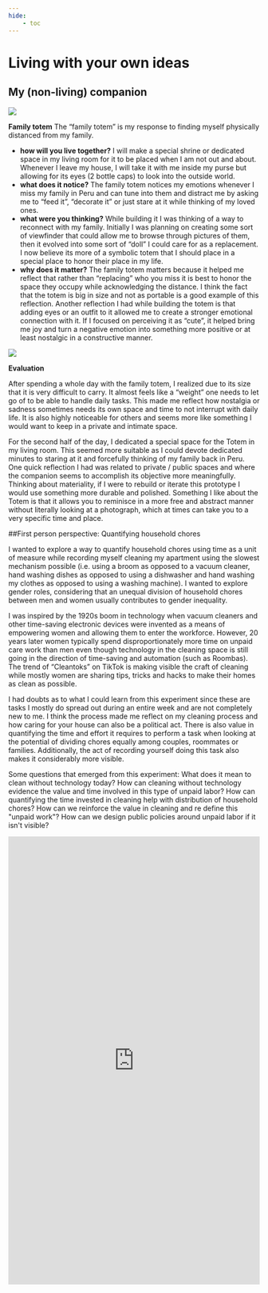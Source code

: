 ```yaml
---
hide:
    - toc
---
```


# Living with your own ideas

## My (non-living) companion

![](../images/MT01/companion2.jpg)

**Family totem**
The “family totem” is my response to finding myself physically distanced from my family.

- **how will you live together?**
I will make a special shrine or dedicated space in my living room for it to be placed when I am not out and about. Whenever I leave my house, I will take it with me inside my purse but allowing for its eyes (2 bottle caps) to look into the outside world.
- **what does it notice?**
The family totem notices my emotions whenever I miss my family in Peru and can tune into them and distract me by asking me to “feed it”, “decorate it” or just stare at it while thinking of my loved ones.
- **what were you thinking?**
While building it I was thinking of a way to reconnect with my family. Initially I was planning on creating some sort of viewfinder that could allow me to browse through pictures of them, then it evolved into some sort of “doll” I could care for as a replacement. I now believe its more of a symbolic totem that I should place in a special place to honor their place in my life.
- **why does it matter?**
The family totem matters because it helped me reflect that rather than “replacing” who you miss it is best to honor the space they occupy while acknowledging the distance. I think the fact that the totem is big in size and not as portable is a good example of this reflection. Another reflection I had while building the totem is that adding eyes or an outfit to it allowed me to create a stronger emotional connection with it. If I focused on perceiving it as “cute”, it helped bring me joy and turn a negative emotion into something more positive or at least nostalgic in a constructive manner.

![](../images/MT01/companion.jpg)

**Evaluation**

After spending a whole day with the family totem, I realized due to its size that it is very difficult to carry. It almost feels like a “weight” one needs to let go of to be able to handle daily tasks. This made me reflect how nostalgia or sadness sometimes needs its own space and time to not interrupt with daily life. It is also highly noticeable for others and seems more like something I would want to keep in a private and intimate space.

For the second half of the day, I dedicated a special space for the Totem in my living room. This seemed more suitable as I could devote dedicated minutes to staring at it and forcefully thinking of my family back in Peru. One quick reflection I had was related to private / public spaces and where the companion seems to accomplish its objective more meaningfully. Thinking about materiality, if I were to rebuild or iterate this prototype I would use something more durable and polished. Something I like about the Totem is that it allows you to reminisce in a more free and abstract manner without literally looking at a photograph, which at times can take you to a very specific time and place.

##First person perspective: Quantifying household chores

I wanted to explore a way to quantify household chores using time as a unit of measure while recording myself cleaning my apartment using the slowest mechanism possible (i.e. using a broom as opposed to a vacuum cleaner, hand washing dishes as opposed to using a dishwasher and hand washing my clothes as opposed to using a washing machine). I wanted to explore gender roles, considering that an unequal division of household chores between men and women usually contributes to gender inequality.

I was inspired by the 1920s boom in technology when vacuum cleaners and other time-saving electronic devices were invented as a means of empowering women and allowing them to enter the workforce. However, 20 years later women typically spend disproportionately more time on unpaid care work than men even though technology in the cleaning space is still going in the direction of time-saving and automation (such as Roombas). The trend of “Cleantoks” on TikTok is making visible the craft of cleaning while mostly women are sharing tips, tricks and hacks to make their homes as clean as possible.

I had doubts as to what I could learn from this experiment since these are tasks I mostly do spread out during an entire week and are not completely new to me. I think the process made me reflect on my cleaning process and how caring for your house can also be a political act. There is also value in quantifying the time and effort it requires to perform a task when looking at the potential of dividing chores equally among couples, roommates or families. Additionally, the act of recording yourself doing this task also makes it considerably more visible.

Some questions that emerged from this experiment: What does it mean to clean without technology today? How can cleaning without technology evidence the value and time involved in this type of unpaid labor? How can quantifying the time invested in cleaning help with distribution of household chores? How can we reinforce the value in cleaning and re define this "unpaid work"? How can we design public policies around unpaid labor if it isn't visible?

<div style="padding:177.78% 0 0 0;position:relative;"><iframe src="https://player.vimeo.com/video/767871701?h=29a153fd2a&amp;badge=0&amp;autopause=0&amp;player_id=0&amp;app_id=58479" frameborder="0" allow="autoplay; fullscreen; picture-in-picture" allowfullscreen style="position:absolute;top:0;left:0;width:100%;height:100%;" title="Jimena Salinas - Living with your own ideas - Division of household labor"></iframe></div><script src="https://player.vimeo.com/api/player.js"></script>
